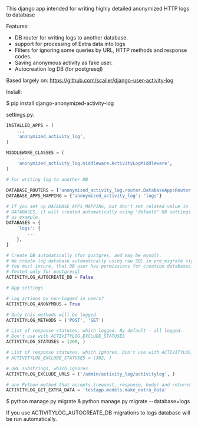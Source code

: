 This django app intended for writing highly detailed anonymized HTTP logs to database

Features:
- DB router for writing logs to another database.
- support for processing of Extra data into logs
- Filters for ignoring some queries by URL, HTTP methods and response codes.
- Saving anonymous activity as fake user.
- Autocreation log DB (for postgresql)

Based largely on: https://github.com/scailer/django-user-activity-log


Install:

$ pip install django-anonymized-activity-log

settings.py:


```python
INSTALLED_APPS = (
    ...
    'anonymized_activity_log',
)

MIDDLEWARE_CLASSES = (
    ...
    'anonymized_activity_log.middleware.ActivityLogMiddleware',
)

# For writing log to another DB

DATABASE_ROUTERS = ['anonymized_activity_log.router.DatabaseAppsRouter']
DATABASE_APPS_MAPPING = {'anonymized_activity_log': 'logs'}

# If you set up DATABASE_APPS_MAPPING, but don't set related value in
# DATABASES, it will created automatically using "default" DB settings
# as example.
DATABASES = {
    'logs': {
        ...
    },
}

# Create DB automatically (for postgres, and may be mysql).
# We create log database automatically using raw SQL in pre_migrate signal.
# You must insure, that DB user has permissions for creation databases. 
# Tested only for postgresql
ACTIVITYLOG_AUTOCREATE_DB = False

# App settings

# Log actions by non-logged in users?
ACTIVITYLOG_ANONYMOUS = True

# Only this methods will be logged
ACTIVITYLOG_METHODS = ('POST', 'GET')

# List of response statuses, which logged. By default - all logged.
# Don't use with ACTIVITYLOG_EXCLUDE_STATUSES
ACTIVITYLOG_STATUSES = (200, )

# List of response statuses, which ignores. Don't use with ACTIVITYLOG_STATUSES
# ACTIVITYLOG_EXCLUDE_STATUSES = (302, )

# URL substrings, which ignores
ACTIVITYLOG_EXCLUDE_URLS = ('/admin/activity_log/activitylog', )

# any Python method that accepts (request, response, body) and returns a stringified dictionary ie: json.dumps({"extra":"data"}) 
ACTIVITYLOG_GET_EXTRA_DATA = 'testapp.models.make_extra_data'
```

$ python manage.py migrate & python manage.py migrate --database=logs

If you use ACTIVITYLOG_AUTOCREATE_DB migrations to logs database 
will be run automatically.
